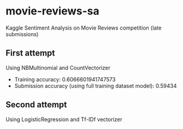 # movie-reviews-sa

Kaggle Sentiment Analysis on Movie Reviews competition (late submissions)

## First attempt
Using NBMultinomial and CountVectorizer
- Training accuracy: 0.6066601941747573
- Submission accuracy (using full training dataset model): 0.59434

## Second attempt
Using LogisticRegression and Tf-IDf vectorizer


